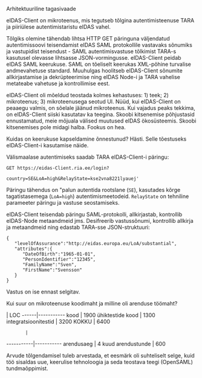 
Arhitektuuriline tagasivaade

eIDAS-Client on mikroteenus, mis tegutseb tõlgina autentimisteenuse TARA ja piiriülese autentimistaristu eIDAS vahel.

Tõlgiks olemine tähendab lihtsa HTTP GET päringuna väljendatud autentimissoovi teisendamist eIDAS SAML protokollile vastavaks sõnumiks ja vastupidist teisendust - SAML autentimisvastuse tõlkimist TARA-s kasutusel olevasse lihtsasse JSON-vormingusse. eIDAS-Client peidab eIDAS SAML keerukuse. SAML on tõeliselt keerukas XML-põhine turvalise andmevahetuse standard. Muuhulgas hoolitseb eIDAS-Client sõnumite allkirjastamise ja dekrüpteerimise ning eIDAS Node-i ja TARA vahelise metateabe vahetuse ja kontrollimise eest.

eIDAS-Client oli mõeldud teostada kolmes kehastuses: 1) teek; 2) mikroteenus; 3) mikroteenusega seotud UI. Nüüd, kui eIDAS-Client on peaaegu valmis, on sõelale  jäänud mikroteenus. Kui vajadus peaks tekkima, on eIDAS-Client siiski kasutatav ka teegina. Skoobi kitsenemise põhjustasid ennustamatud, meie mõjuala välised muutused eIDAS ökosüsteemis. Skoobi kitsenemises pole midagi halba. Fookus on hea.

Kuidas on keerukuse kapseldamine õnnestunud? Hästi. Selle tõestuseks eIDAS-Client-i kasutamise näide.

Välismaalase autentimiseks saadab TARA eIDAS-Client-i päringu:

```
GET https://eidas-Client.ria.ee/login?

country=SE&LoA=high&RelayState=kse2vna8221lyauej'
```

Päringu tähendus on "palun autentida rootslane (`SE`), kasutades kõrge tagatistasemega (`LoA=high`) autentimismeetodeid. `RelayState` on tehniline parameeter päringu ja vastuse seostamiseks.

eIDAS-Client teisendab päringu SAML-protokolli, allkirjastab, kontrollib eIDAS-Node metaandmeid jms. Desifreerib vastussõnumi, kontrollib allkirja ja metaandmeid ning edastab TARA-sse JSON-struktuuri:

```
{
   "levelOfAssurance":"http://eidas.europa.eu/LoA/substantial",
   "attributes":{
      "DateOfBirth":"1965-01-01",
      "PersonIdentifier":"12345",
      "FamilyName":"Sven",
      "FirstName":"Svensson"
   }
}
```

Vastus on ise ennast selgitav.

Kui suur on mikroteenuse koodimaht ja milline oli arenduse töömaht?

  | LOC
------|-----------
kood | 1900
ühiktestide kood | 1300
integratsioonitestid | 3200
KOKKU | 6400

           | 
-----------|-----------
arendusaeg | 4 kuud 
arendustunde | 600

Arvude tõlgendamisel tuleb arvestada, et eesmärk oli suhteliselt selge, kuid töö sisaldas uue, keerulise tehnoloogia ja seda teostava teegi (OpenSAML) tundmaõppimist.
